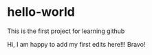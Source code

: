 # hello-world
This is the first project for learning github

Hi, I am happy to add my first edits here!!!
Bravo!
